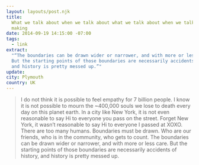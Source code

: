 ```yaml
---
layout: layouts/post.njk
title:
  What we talk about when we talk about what we talk about when we talk about
  making
date: 2014-09-19 14:15:00 -07:00
tags:
  - link
extract:
  "“The boundaries can be drawn wider or narrower, and with more or less care.
  But the starting points of those boundaries are necessarily accidents of history,
  and history is pretty messed up.”"
update:
city: Plymouth
country: UK
---
```


> I do not think it is possible to feel empathy for 7 billion people. I know it is not possible to mourn the ~400,000 souls we lose to death every day on this planet earth. In a city like New York, it is not even reasonable to say Hi to everyone you pass on the street. Forget New York, it wasn’t reasonable to say Hi to everyone I passed at XOXO. There are too many humans. Boundaries must be drawn. Who are our friends, who is in the community, who gets to count. The boundaries can be drawn wider or narrower, and with more or less care. But the starting points of those boundaries are necessarily accidents of history, and history is pretty messed up.
